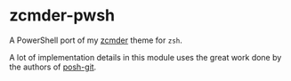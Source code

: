 # zcmder-pwsh

A PowerShell port of my [zcmder](https://github.com/bwpge/zcmder) theme for `zsh`.

A lot of implementation details in this module uses the great work done by the authors of [posh-git](https://github.com/dahlbyk/posh-git).
